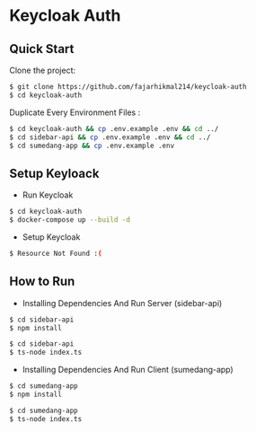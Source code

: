 # Keycloak Auth

## Quick Start

Clone the project:

```bash
$ git clone https://github.com/fajarhikmal214/keycloak-auth
$ cd keycloak-auth
```

Duplicate Every Environment Files :
```bash
$ cd keycloak-auth && cp .env.example .env && cd ../
$ cd sidebar-api && cp .env.example .env && cd ../
$ cd sumedang-app && cp .env.example .env
```
## Setup Keyloack
- Run Keycloak
```bash
$ cd keycloak-auth
$ docker-compose up --build -d
```
- Setup Keycloak
```bash
$ Resource Not Found :(
```

## How to Run
- Installing Dependencies And Run Server (sidebar-api)
```bash
$ cd sidebar-api
$ npm install

$ cd sidebar-api
$ ts-node index.ts
```

- Installing Dependencies And Run Client (sumedang-app)
```bash
$ cd sumedang-app
$ npm install

$ cd sumedang-app
$ ts-node index.ts
```
